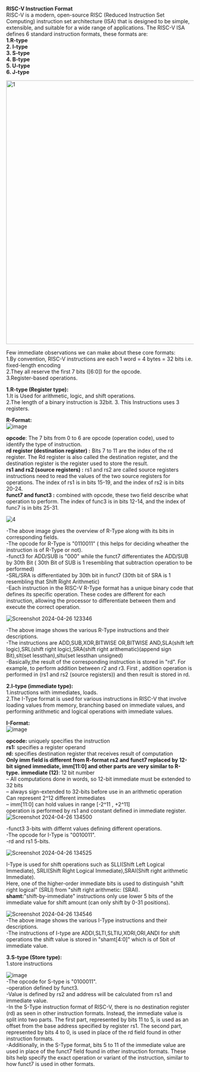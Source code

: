 
**RISC-V Instruction Format**  
RISC-V is a modern, open-source RISC (Reduced Instruction Set Computing) instruction set architecture (ISA) that is designed to be simple, extensible, and suitable for a wide range of applications. The RISC-V ISA defines 6 standard instruction formats, these formats are:  
**1.R-type  
2.	I-type  
3.	S-type  
4.	B-type   
5.	U-type  
6.	J-type**  

<img width="707" alt="1 " src="https://github.com/KeerthiPatil/VSDSQUADRON_MINI_INTERNSHIP/assets/167600409/66243587-505c-4fde-ada5-5c1d99089f9c">  





Few immediate observations we can make about these core formats:  
1.By convention, RISC-V instructions are each 1 word = 4 bytes = 32 bits i.e. fixed-length encoding  
2.They all reserve the first 7 bits ([6:0]) for the opcode.  
3.Register-based operations.    

**1.R-type (Register type):**  
1.It is Used for arithmetic, logic, and shift operations.  
2.The length of a binary instruction is 32bit. 
3. This Instructions uses 3 registers.    


**R-Format:**    
![image](https://github.com/KeerthiPatil/VSDSQUADRON_MINI_INTERNSHIP/assets/167600409/a25b2db8-eb1a-4bb8-8b1c-bd6fd8980612)    


**opcode**: The 7 bits from 0 to 6 are opcode (operation code), used to identify the type of instruction.  
**rd register (destination register) :** Bits 7 to 11 are the index of the rd register. The Rd register is also called the destination register, and the destination register is the register used to store the result.   
**rs1 and rs2 (source registers) :** rs1 and rs2 are called source registers instructions need to read the values of the two source registers for operations. The index of rs1 is in bits 15-19, and the index of rs2 is in bits 20-24.  
**funct7 and funct3 :** combined with opcode, these two field describe what operation to perform. The index of func3 is in bits 12-14, and the index of func7 is in bits 25-31.    

![4](https://github.com/KeerthiPatil/VSDSQUADRON_MINI_INTERNSHIP/assets/167600409/f8f22e76-e2ee-4ace-9f88-27e0fe663d09)  

-The above image gives the overview of R-Type along with its bits in corresponding fields.   
-The opcode for R-Type is "0110011" ( this helps for deciding wheather the instruction is of R-Type or not).     
-funct3 for ADD/SUB is "000" while the funct7 differentiates the ADD/SUB by 30th Bit ( 30th Bit of SUB is 1 resembling that subtraction operation to be performed)     
-SRL/SRA is differentiated by 30th bit in funct7 (30th bit of SRA is 1 resembling that Shift Right Arithmetic)  
-Each instruction in the RISC-V R-Type format has a unique binary code that defines its specific operation. These codes are different for each instruction, allowing the processor to differentiate between them and execute the correct operation.  


![Screenshot 2024-04-26 123346](https://github.com/KeerthiPatil/VSDSQUADRON_MINI_INTERNSHIP/assets/167600409/e3c4bfd3-0a2c-488b-aec3-3cc3e88631d3)    

-The above image shows the various R-Type instructions and their descriptions.  
-The instructions are ADD,SUB,XOR,BITWISE OR,BITWISE AND,SLA(shift left logic),SRL(shift right logic),SRA(shift right arithematic)(append sign Bit),slt(set lessthan),sltu(set lessthan unsigned)  
-Basically,the result of the corresponding instruction is stored in "rd". For example, to perform addition between r2 and r3. First , addition operation is performed in (rs1 and rs2 (source registers)) and then result is stored in rd.     


  
**2.I-type (immediate type):**   
1.instructions with immediates, loads.  
2.The I-Type format is used for various instructions in RISC-V that involve loading values from memory, branching based on immediate values, and performing arithmetic and logical operations with immediate values.   

**I-Format:**    
![image](https://github.com/KeerthiPatil/VSDSQUADRON_MINI_INTERNSHIP/assets/167600409/5c9f97c3-ff7a-4450-acf4-79db16accde4)   

**opcode:** uniquely specifies the instruction   
**rs1:** specifies a register operand  
**rd:** specifies destination register that receives result of computation    
**Only **imm field** is different from R-format rs2 and funct7 replaced by
 12-bit signed immediate, imm[11:0] and other parts are very similar to R-type.**
**immediate (12)**: 12 bit number  
– All computations done in words, so 12-bit immediate must be extended to 32 bits  
– always sign-extended to 32-bits before use in an arithmetic operation  
Can represent 2^12 different immediates  
– imm[11:0] can hold values in range [-2^11 , +2^11]    
operation is performed by rs1 and constant defined in immediate register.   
![Screenshot 2024-04-26 134500](https://github.com/KeerthiPatil/VSDSQUADRON_MINI_INTERNSHIP/assets/167600409/12d6676d-102b-400b-8f09-e92657144bf7)  

-funct3 3-bits with differnt values defining different operations.    
-The opcode for I-Type is "0010011".  
-rd and rs1 5-bits.    

![Screenshot 2024-04-26 134525](https://github.com/KeerthiPatil/VSDSQUADRON_MINI_INTERNSHIP/assets/167600409/77f143d6-3197-40d7-aa92-7e376e641bcc)  

I-Type is used for shift operations such as SLLI(Shift Left Logical Immediate), SRLI(Shift Right Logical Immediate),SRAI(Shift right arithmetic Immediate).      
Here, one of the higher-order immediate bits is used to distinguish "shift right logical" (SRLI) from "shift right arithmetic: (SRAI).  
**shamt:**"shift-by-immediate" instructions only use lower 5 bits of the immediate value for shift amount (can only shift by 0-31 positions).    

![Screenshot 2024-04-26 134546](https://github.com/KeerthiPatil/VSDSQUADRON_MINI_INTERNSHIP/assets/167600409/bd1c6787-d922-46f3-963a-da4d68f47b0c)     
-The above image shows the various I-Type instructions and their descriptions.    
-The instructions of I-type are ADDI,SLTI,SLTIU,XORI,ORI,ANDI for shift operations the shift value is stored in "shamt[4:0]" which is of 5bit of immediate value.   

**3.S-type (Store type):**    
1.store instructions    

![image](https://github.com/KeerthiPatil/VSDSQUADRON_MINI_INTERNSHIP/assets/167600409/1b9e2ee9-5fd5-4cd1-8378-4722cfb2d507)   
-The opcode for S-type is "0100011".  
-operation defined by funct3.  
-Value is defined by rs2 and address will be calculated from rs1 and immediate value.  
-In the S-Type instruction format of RISC-V, there is no destination register (rd) as seen in other instruction formats. Instead, the immediate value is split into two parts. The first part, represented by bits 11 to 5, is used as an offset from the base address specified by register rs1. The second part, represented by bits 4 to 0, is used in place of the rd field found in other instruction formats.  
-Additionally, in the S-Type format, bits 5 to 11 of the immediate value are used in place of the funct7 field found in other instruction formats. These bits help specify the exact operation or variant of the instruction, similar to how funct7 is used in other formats.    


 








































    
